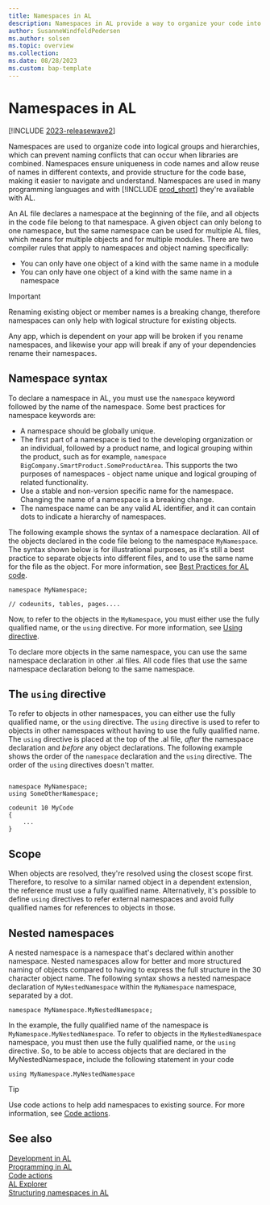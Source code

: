 ```yaml
---
title: Namespaces in AL
description: Namespaces in AL provide a way to organize your code into logical units and avoid naming conflicts.
author: SusanneWindfeldPedersen
ms.author: solsen
ms.topic: overview
ms.collection: 
ms.date: 08/28/2023
ms.custom: bap-template
---
```


# Namespaces in AL

[!INCLUDE [2023-releasewave2](../includes/2023-releasewave2.md)]

Namespaces are used to organize code into logical groups and hierarchies, which can prevent naming conflicts that can occur when libraries are combined. Namespaces ensure uniqueness in code names and allow reuse of names in different contexts, and provide structure for the code base, making it easier to navigate and understand. Namespaces are used in many programming languages and with [!INCLUDE [prod_short](includes/prod_short.md)] they're available with AL.

An AL file declares a namespace at the beginning of the file, and all objects in the code file belong to that namespace. A given object can only belong to one namespace, but the same namespace can be used for multiple AL files, which means for multiple objects and for multiple modules. There are two compiler rules that apply to namespaces and object naming specifically:

  - You can only have one object of a kind with the same name in a module​
  - You can only have one object of a kind with the same name in a namespace

> [!IMPORTANT]  
> Renaming existing object or member names is a breaking change, therefore namespaces can only help with logical structure for existing objects.  
> 
> Any app, which is dependent on your app will be broken if you rename namespaces, and likewise your app will break if any of your dependencies rename their namespaces.

## Namespace syntax

To declare a namespace in AL, you must use the `namespace` keyword followed by the name of the namespace. Some best practices for namespace keywords are:

- A namespace should be globally unique. 
- The first part of a namespace is tied to the developing organization or an individual, followed by a product name, and logical grouping within the product, such as for example, `namespace BigCompany.SmartProduct.SomeProductArea`. This supports the two purposes of namespaces - object name unique and logical grouping of related functionality.
- Use a stable and non-version specific name for the namespace. Changing the name of a namespace is a breaking change.
- The namespace name can be any valid AL identifier, and it can contain dots to indicate a hierarchy of namespaces. 
 
The following example shows the syntax of a namespace declaration. All of the objects declared in the code file belong to the namespace `MyNamespace`. The syntax shown below is for illustrational purposes, as it's still a best practice to separate objects into different files, and to use the same name for the file as the object. For more information, see [Best Practices for AL code](../compliance/apptest-bestpracticesforalcode.md).

```al
namespace MyNamespace;

// codeunits, tables, pages.... 

```

Now, to refer to the objects in the `MyNamespace`, you must either use the fully qualified name, or the `using` directive. For more information, see [Using directive](devenv-namespaces-overview.md#the-using-directive).

To declare more objects in the same namespace, you can use the same namespace declaration in other .al files. All code files that use the same namespace declaration belong to the same namespace. 

## The `using` directive

To refer to objects in other namespaces, you can either use the fully qualified name, or the `using` directive. The `using` directive is used to refer to objects in other namespaces without having to use the fully qualified name. The `using` directive is placed at the top of the .al file, *after* the namespace declaration and *before* any object declarations. The following example shows the order of the `namespace` declaration and the `using` directive. The order of the `using` directives doesn't matter.

```al

namespace MyNamespace;
using SomeOtherNamespace;

codeunit 10 MyCode
{
    ...
}

```

## Scope

When objects are resolved, they're resolved using the closest scope first. Therefore, to resolve to a similar named object in a dependent extension, the reference must use a fully qualified name. Alternatively, it's possible to define `using` directives to refer external namespaces and avoid fully qualified names for references to objects in those. 

## Nested namespaces

A nested namespace is a namespace that's declared within another namespace. Nested namespaces allow for better and more structured naming of objects compared to having to express the full structure in the 30 character object name. The following syntax shows a nested namespace declaration of `MyNestedNamespace` within the `MyNamespace` namespace, separated by a dot.

```al
namespace MyNamespace.MyNestedNamespace;

```

In the example, the fully qualified name of the namespace is `MyNamespace.MyNestedNamespace`. To refer to objects in the `MyNestedNamespace` namespace, you must then use the fully qualified name, or the `using` directive. So, to be able to access objects that are declared in the MyNestedNamespace, include the following statement in your code

```al
using MyNamespace.MyNestedNamespace
```

> [!TIP]  
> Use code actions to help add namespaces to existing source. For more information, see [Code actions](devenv-code-actions.md).

## See also

[Development in AL](devenv-dev-overview.md)  
[Programming in AL](devenv-programming-in-al.md)  
[Code actions](devenv-code-actions.md)  
[AL Explorer](devenv-al-explorer.md)  
[Structuring namespaces in AL](devenv-namespaces-structure.md)  
